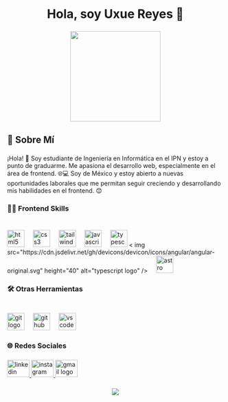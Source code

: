 <h1 align="center">Hola, soy Uxue Reyes 👋</h1>

###

<div align="center">
  <img height="210" src="https://miro.medium.com/v2/resize:fit:1400/1*0KFB17_NGTPB0XWyc4BSgQ.jpeg"  />
</div>

###

<h2 align="left">👤 Sobre Mí</h2>

###

<p align="left">¡Hola! 👋 Soy estudiante de Ingeniería en Informática en el IPN y estoy a punto de graduarme. Me apasiona el desarrollo web, especialmente en el área de frontend. 🌐💻 Soy de México y estoy abierto a nuevas oportunidades laborales que me permitan seguir creciendo y desarrollando mis habilidades en el frontend. 😊</p>

###

<h3 align="left">🧑‍💻 Frontend Skills</h3>

###

<br clear="both">

<div align="left">
  <img src="https://cdn.jsdelivr.net/gh/devicons/devicon/icons/html5/html5-original.svg" height="40" alt="html5 logo"  />
  <img width="12" />
  <img src="https://cdn.jsdelivr.net/gh/devicons/devicon/icons/css3/css3-original.svg" height="40" alt="css3 logo"  />
  <img width="12" />
  <img src="https://cdn.jsdelivr.net/gh/devicons/devicon/icons/tailwindcss/tailwindcss-original-wordmark.svg" height="40" alt="tailwindcss logo"  />
  <img width="12" />
  <img src="https://cdn.jsdelivr.net/gh/devicons/devicon/icons/javascript/javascript-original.svg" height="40" alt="javascript logo"  />
  <img width="12" />
  <img src="https://cdn.jsdelivr.net/gh/devicons/devicon/icons/typescript/typescript-original.svg" height="40" alt="typescript logo"  />
<  img src="https://cdn.jsdelivr.net/gh/devicons/devicon/icons/angular/angular-original.svg" height="40" alt="typescript logo"  />
  <img width="12" />
  <img src="https://cdn.simpleicons.org/astro/FF5D01" height="40" alt="astro logo"  />
</div>

###

<h3 align="left">🛠️ Otras Herramientas</h3>

###

<br clear="both">

<div align="left">
  <img src="https://cdn.jsdelivr.net/gh/devicons/devicon/icons/git/git-original.svg" height="40" alt="git logo"  />
  <img width="12" />
  <img src="https://cdn.jsdelivr.net/gh/devicons/devicon/icons/github/github-original.svg" height="40" alt="github logo"  />
  <img width="12" />
  <img src="https://cdn.jsdelivr.net/gh/devicons/devicon/icons/vscode/vscode-original.svg" height="40" alt="vscode logo"  />
</div>

###

<h3 align="left">🌐 Redes Sociales</h3>

###

<div align="left">
  <a href="https://www.linkedin.com/in/uxue-reyes-3247701a8/" target="_blank">
    <img src="https://raw.githubusercontent.com/maurodesouza/profile-readme-generator/master/src/assets/icons/social/linkedin/default.svg" width="52" height="40" alt="linkedin logo"  />
  </a>
  <a href="https://www.instagram.com/utsu_reyes/" target="_blank">
    <img src="https://raw.githubusercontent.com/maurodesouza/profile-readme-generator/master/src/assets/icons/social/instagram/default.svg" width="52" height="40" alt="instagram logo"  />
  </a>
  <a href="uxuereyes@gmail.com" target="_blank">
    <img src="https://raw.githubusercontent.com/maurodesouza/profile-readme-generator/master/src/assets/icons/social/gmail/default.svg" width="52" height="40" alt="gmail logo"  />
  </a>
</div>

###

<div align="center">
  <img src="https://profile-counter.glitch.me/Uxue404/count.svg?"  />
</div>

###
